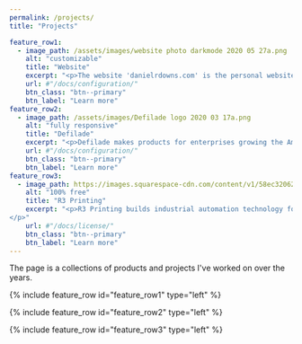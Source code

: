 ```yaml
---
permalink: /projects/
title: "Projects"

feature_row1:
  - image_path: /assets/images/website photo darkmode 2020 05 27a.png
    alt: "customizable"
    title: "Website"
    excerpt: "<p>The website 'danielrdowns.com' is the personal website of Dan Downs.</p>"
    url: #"/docs/configuration/"
    btn_class: "btn--primary"
    btn_label: "Learn more"
feature_row2:    
  - image_path: /assets/images/Defilade logo 2020 03 17a.png
    alt: "fully responsive"
    title: "Defilade"
    excerpt: "<p>Defilade makes products for enterprises growing the American defense industrial base.</p>"
    url: #"/docs/configuration/"
    btn_class: "btn--primary"
    btn_label: "Learn more"
feature_row3:
  - image_path: https://images.squarespace-cdn.com/content/v1/58ec32062994cac6dfa5b5bd/1558538897144-ACLUYHIO4GRHCHFS75M6/ke17ZwdGBToddI8pDm48kIrRZUVcC0ydPBoJ-vJDX3F7gQa3H78H3Y0txjaiv_0fDoOvxcdMmMKkDsyUqMSsMWxHk725yiiHCCLfrh8O1z5QPOohDIaIeljMHgDF5CVlOqpeNLcJ80NK65_fV7S1UVt6WkJ83i6aDidGuykPx6hA-aOxH-GPaD-yoLvaOoyNbSexTd1-frD7527z4SM9QQ/R3_logo_icon_solid_indigo.png
    alt: "100% free"
    title: "R3 Printing"
    excerpt: "<p>R3 Printing builds industrial automation technology for the 3D-printed, manufactured-on-demand future.
</p>"
    url: #"/docs/license/"
    btn_class: "btn--primary"
    btn_label: "Learn more"  
---
```


The page is a collections of products and projects I've worked on over the years. 

{% include feature_row id="feature_row1" type="left" %}

{% include feature_row id="feature_row2" type="left" %}

{% include feature_row id="feature_row3" type="left" %}


